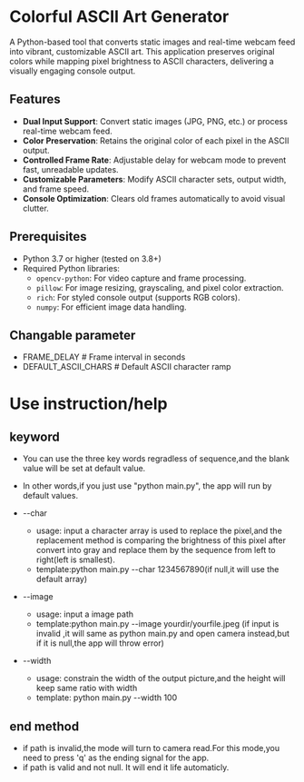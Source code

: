 # Colorful ASCII Art Generator

A Python-based tool that converts static images and real-time webcam feed into vibrant, customizable ASCII art. This application preserves original colors while mapping pixel brightness to ASCII characters, delivering a visually engaging console output.


## Features
- **Dual Input Support**: Convert static images (JPG, PNG, etc.) or process real-time webcam feed.
- **Color Preservation**: Retains the original color of each pixel in the ASCII output.
- **Controlled Frame Rate**: Adjustable delay for webcam mode to prevent fast, unreadable updates.
- **Customizable Parameters**: Modify ASCII character sets, output width, and frame speed.
- **Console Optimization**: Clears old frames automatically to avoid visual clutter.


## Prerequisites
- Python 3.7 or higher (tested on 3.8+)
- Required Python libraries:
  - `opencv-python`: For video capture and frame processing.
  - `pillow`: For image resizing, grayscaling, and pixel color extraction.
  - `rich`: For styled console output (supports RGB colors).
  - `numpy`: For efficient image data handling.

## Changable parameter
- FRAME_DELAY # Frame interval in seconds 
- DEFAULT_ASCII_CHARS # Default ASCII character ramp

# Use instruction/help
## keyword
- You can use the three key words regradless of sequence,and the blank value will be set at default value.

- In other words,if you just use "python main.py", the app will run by default values.

- --char 
    - usage: input a character array is used to replace the pixel,and the replacement method is comparing the brightness of this pixel after convert into gray and replace them by the sequence from left to right(left is smallest). 
    - template:python main.py --char 1234567890(if null,it will use the default array)

- --image
    - usage: input a image path
    - template:python main.py --image yourdir/yourfile.jpeg
    (if input is  invalid ,it will same as python main.py and open camera instead,but if it is null,the app will throw error)
    
- --width 
    - usage: constrain the width of the output picture,and the height will keep same ratio with width
    - template: python main.py --width 100
## end method
- if path is invalid,the mode will turn to camera read.For this mode,you need to press 'q' as the ending signal for the app.
- if path is valid and not null. It will end it life automaticly.